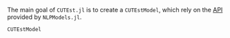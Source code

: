 The main goal of `CUTEst.jl` is to create a `CUTEstModel`, which rely on the
[API](https://jso.dev/NLPModels.jl/stable/api/) provided by `NLPModels.jl`.

```@docs
CUTEstModel
```
